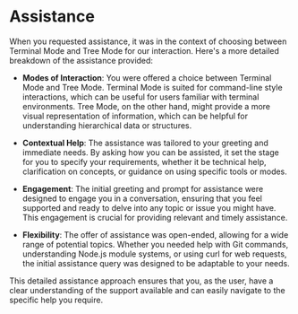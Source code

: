 # Assistance

When you requested assistance, it was in the context of choosing between Terminal Mode and Tree Mode for our interaction. Here's a more detailed breakdown of the assistance provided:

- **Modes of Interaction**: You were offered a choice between Terminal Mode and Tree Mode. Terminal Mode is suited for command-line style interactions, which can be useful for users familiar with terminal environments. Tree Mode, on the other hand, might provide a more visual representation of information, which can be helpful for understanding hierarchical data or structures.

- **Contextual Help**: The assistance was tailored to your greeting and immediate needs. By asking how you can be assisted, it set the stage for you to specify your requirements, whether it be technical help, clarification on concepts, or guidance on using specific tools or modes.

- **Engagement**: The initial greeting and prompt for assistance were designed to engage you in a conversation, ensuring that you feel supported and ready to delve into any topic or issue you might have. This engagement is crucial for providing relevant and timely assistance.

- **Flexibility**: The offer of assistance was open-ended, allowing for a wide range of potential topics. Whether you needed help with Git commands, understanding Node.js module systems, or using curl for web requests, the initial assistance query was designed to be adaptable to your needs.

This detailed assistance approach ensures that you, as the user, have a clear understanding of the support available and can easily navigate to the specific help you require.

